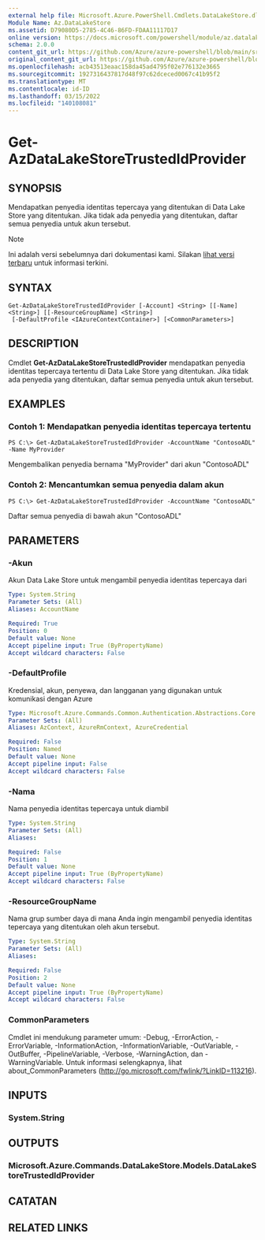 ```yaml
---
external help file: Microsoft.Azure.PowerShell.Cmdlets.DataLakeStore.dll-Help.xml
Module Name: Az.DataLakeStore
ms.assetid: D79080D5-2785-4C46-86FD-FDAA11117D17
online version: https://docs.microsoft.com/powershell/module/az.datalakestore/get-azdatalakestoretrustedidprovider
schema: 2.0.0
content_git_url: https://github.com/Azure/azure-powershell/blob/main/src/DataLakeStore/DataLakeStore/help/Get-AzDataLakeStoreTrustedIdProvider.md
original_content_git_url: https://github.com/Azure/azure-powershell/blob/main/src/DataLakeStore/DataLakeStore/help/Get-AzDataLakeStoreTrustedIdProvider.md
ms.openlocfilehash: acb43513eaac158da45ad4795f02e776132e3665
ms.sourcegitcommit: 1927316437817d48f97c62dceced0067c41b95f2
ms.translationtype: MT
ms.contentlocale: id-ID
ms.lasthandoff: 03/15/2022
ms.locfileid: "140108081"
---
```

# Get-AzDataLakeStoreTrustedIdProvider

## SYNOPSIS
Mendapatkan penyedia identitas tepercaya yang ditentukan di Data Lake Store yang ditentukan.
Jika tidak ada penyedia yang ditentukan, daftar semua penyedia untuk akun tersebut.

> [!NOTE]
>Ini adalah versi sebelumnya dari dokumentasi kami. Silakan [lihat versi terbaru](/powershell/module/az.datalakestore/get-azdatalakestoretrustedidprovider) untuk informasi terkini.

## SYNTAX

```
Get-AzDataLakeStoreTrustedIdProvider [-Account] <String> [[-Name] <String>] [[-ResourceGroupName] <String>]
 [-DefaultProfile <IAzureContextContainer>] [<CommonParameters>]
```

## DESCRIPTION
Cmdlet **Get-AzDataLakeStoreTrustedIdProvider** mendapatkan penyedia identitas tepercaya tertentu di Data Lake Store yang ditentukan.
Jika tidak ada penyedia yang ditentukan, daftar semua penyedia untuk akun tersebut.

## EXAMPLES

### Contoh 1: Mendapatkan penyedia identitas tepercaya tertentu
```
PS C:\> Get-AzDataLakeStoreTrustedIdProvider -AccountName "ContosoADL" -Name MyProvider
```

Mengembalikan penyedia bernama "MyProvider" dari akun "ContosoADL"

### Contoh 2: Mencantumkan semua penyedia dalam akun
```
PS C:\> Get-AzDataLakeStoreTrustedIdProvider -AccountName "ContosoADL"
```

Daftar semua penyedia di bawah akun "ContosoADL"

## PARAMETERS

### -Akun
Akun Data Lake Store untuk mengambil penyedia identitas tepercaya dari

```yaml
Type: System.String
Parameter Sets: (All)
Aliases: AccountName

Required: True
Position: 0
Default value: None
Accept pipeline input: True (ByPropertyName)
Accept wildcard characters: False
```

### -DefaultProfile
Kredensial, akun, penyewa, dan langganan yang digunakan untuk komunikasi dengan Azure

```yaml
Type: Microsoft.Azure.Commands.Common.Authentication.Abstractions.Core.IAzureContextContainer
Parameter Sets: (All)
Aliases: AzContext, AzureRmContext, AzureCredential

Required: False
Position: Named
Default value: None
Accept pipeline input: False
Accept wildcard characters: False
```

### -Nama
Nama penyedia identitas tepercaya untuk diambil

```yaml
Type: System.String
Parameter Sets: (All)
Aliases:

Required: False
Position: 1
Default value: None
Accept pipeline input: True (ByPropertyName)
Accept wildcard characters: False
```

### -ResourceGroupName
Nama grup sumber daya di mana Anda ingin mengambil penyedia identitas tepercaya yang ditentukan oleh akun tersebut.

```yaml
Type: System.String
Parameter Sets: (All)
Aliases:

Required: False
Position: 2
Default value: None
Accept pipeline input: True (ByPropertyName)
Accept wildcard characters: False
```

### CommonParameters
Cmdlet ini mendukung parameter umum: -Debug, -ErrorAction, -ErrorVariable, -InformationAction, -InformationVariable, -OutVariable, -OutBuffer, -PipelineVariable, -Verbose, -WarningAction, dan -WarningVariable. Untuk informasi selengkapnya, lihat about_CommonParameters (http://go.microsoft.com/fwlink/?LinkID=113216).

## INPUTS

### System.String

## OUTPUTS

### Microsoft.Azure.Commands.DataLakeStore.Models.DataLakeStoreTrustedIdProvider

## CATATAN

## RELATED LINKS
